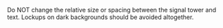 Do NOT change the relative size or spacing between the signal tower and text. Lockups on dark backgrounds should be avoided altogether.